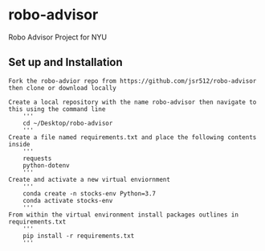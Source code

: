 # robo-advisor
Robo Advisor Project for NYU

## Set up and Installation

    Fork the robo-advior repo from https://github.com/jsr512/robo-advisor then clone or download locally 

    Create a local repository with the name robo-advisor then navigate to this using the command line
        '''
        cd ~/Desktop/robo-advisor
        '''
    Create a file named requirements.txt and place the following contents inside
        '''
        requests
        python-dotenv
        '''
    Create and activate a new virtual enviornment
        '''
        conda create -n stocks-env Python=3.7
        conda activate stocks-env
        '''
    From within the virtual environment install packages outlines in requirements.txt
        '''
        pip install -r requirements.txt
        '''